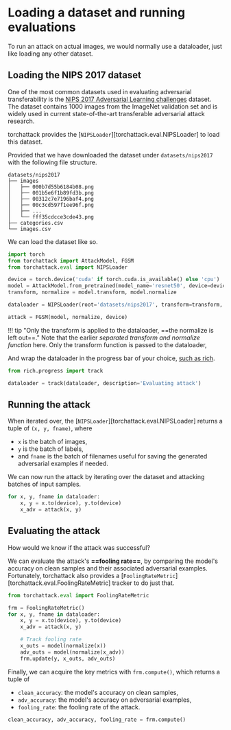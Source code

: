 # Loading a dataset and running evaluations

To run an attack on actual images, we would normally use a dataloader, just like loading any other dataset.

## Loading the NIPS 2017 dataset

One of the most common datasets used in evaluating adversarial transferability is the [NIPS 2017 Adversarial Learning challenges](https://www.kaggle.com/datasets/google-brain/nips-2017-adversarial-learning-development-set) dataset. The dataset contains 1000 images from the ImageNet validation set and is widely used in current state-of-the-art transferable adversarial attack research.

torchattack provides the [`NIPSLoader`][torchattack.eval.NIPSLoader] to load this dataset.

Provided that we have downloaded the dataset under `datasets/nips2017` with the following file structure.

```tree
datasets/nips2017
├── images
│   ├── 000b7d55b6184b08.png
│   ├── 001b5e6f1b89fd3b.png
│   ├── 00312c7e7196baf4.png
│   ├── 00c3cd597f1ee96f.png
│   ├── ...
│   └── fff35cdcce3cde43.png
├── categories.csv
└── images.csv
```

We can load the dataset like so.

```python hl_lines="3 9"
import torch
from torchattack import AttackModel, FGSM
from torchattack.eval import NIPSLoader

device = torch.device('cuda' if torch.cuda.is_available() else 'cpu')
model = AttackModel.from_pretrained(model_name='resnet50', device=device)
transform, normalize = model.transform, model.normalize

dataloader = NIPSLoader(root='datasets/nips2017', transform=transform, batch_size=16)

attack = FGSM(model, normalize, device)
```

!!! tip "Only the transform is applied to the dataloader, ==the normalize is left out==."
    Note that the earlier _separated transform and normalize function_ here. Only the transform function is passed to the dataloader,

And wrap the dataloader in the progress bar of your choice, [such as rich](https://rich.readthedocs.io/en/stable/progress.html).

```python
from rich.progress import track

dataloader = track(dataloader, description='Evaluating attack')
```

## Running the attack

When iterated over, the [`NIPSLoader`][torchattack.eval.NIPSLoader] returns a tuple of `(x, y, fname)`, where

- `x` is the batch of images,
- `y` is the batch of labels,
- and `fname` is the batch of filenames useful for saving the generated adversarial examples if needed.

We can now run the attack by iterating over the dataset and attacking batches of input samples.

```python
for x, y, fname in dataloader:
    x, y = x.to(device), y.to(device)
    x_adv = attack(x, y)
```

## Evaluating the attack

How would we know if the attack was successful?

We can evaluate the attack's **==fooling rate==**, by comparing the model's accuracy on clean samples and their associated adversarial examples. Fortunately, torchattack also provides a [`FoolingRateMetric`][torchattack.eval.FoolingRateMetric] tracker to do just that.

```python hl_lines="3 8-11"
from torchattack.eval import FoolingRateMetric

frm = FoolingRateMetric()
for x, y, fname in dataloader:
    x, y = x.to(device), y.to(device)
    x_adv = attack(x, y)

    # Track fooling rate
    x_outs = model(normalize(x))
    adv_outs = model(normalize(x_adv))
    frm.update(y, x_outs, adv_outs)
```

Finally, we can acquire the key metrics with `frm.compute()`, which returns a tuple of

- `clean_accuracy`: the model's accuracy on clean samples,
- `adv_accuracy`: the model's accuracy on adversarial examples,
- `fooling_rate`: the fooling rate of the attack.

```python
clean_accuracy, adv_accuracy, fooling_rate = frm.compute()
```
